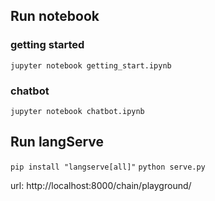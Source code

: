 ## Run notebook

### getting started

`jupyter notebook getting_start.ipynb`

### chatbot

`jupyter notebook chatbot.ipynb`

## Run langServe

`pip install "langserve[all]"` `python serve.py`

url: http://localhost:8000/chain/playground/
